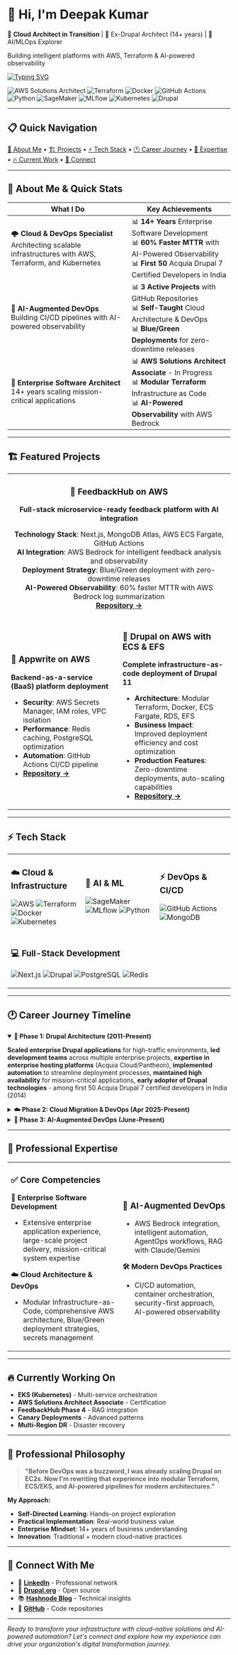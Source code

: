 # 👋 Hi, I'm Deepak Kumar

🚀 **Cloud Architect in Transition** | 🧩 Ex-Drupal Architect (14+ years) | 🤖 AI/MLOps Explorer

Building intelligent platforms with AWS, Terraform & AI-powered observability

[![Typing SVG](https://readme-typing-svg.demolab.com/?lines=Enterprise+Software+Architect;Cloud+Architect+in+Transition;AI%2FMLOps+Explorer;Building+intelligent+platforms+with+AWS+%26+Terraform&color=36BCF7&size=20&width=800&height=100&font=monospace&center=true&vCenter=true&pause=2000&repeat=true)](https://git.io/typing-svg)

![AWS Solutions Architect](https://img.shields.io/badge/AWS_Solutions_Architect-Professional-FF9900)
![Terraform](https://img.shields.io/badge/Terraform-7B42BC?style=flat&logo=terraform&logoColor=white)
![Docker](https://img.shields.io/badge/Docker-2496ED?style=flat&logo=docker&logoColor=white)
![GitHub Actions](https://img.shields.io/badge/GitHub_Actions-2088FF?style=flat&logo=github-actions&logoColor=white)
![Python](https://img.shields.io/badge/Python-3776AB?style=flat&logo=python&logoColor=white)
![SageMaker](https://img.shields.io/badge/AWS_SageMaker-652D90?style=flat&logo=amazon-aws&logoColor=white)
![MLflow](https://img.shields.io/badge/MLflow-019733?style=flat&logo=mlflow&logoColor=white)
![Kubernetes](https://img.shields.io/badge/Kubernetes-326CE5?style=flat&logo=kubernetes&logoColor=white)
![Drupal](https://img.shields.io/badge/Drupal-0678BE?style=flat&logo=drupal&logoColor=white)

---

## 📋 Quick Navigation
[💫 About Me](#-about-me--quick-stats) • [🏗️ Projects](#️-featured-projects) • [⚡ Tech Stack](#-tech-stack) • [🕐 Career Journey](#-career-journey-timeline) • [🚀 Expertise](#-professional-expertise) • [🔥 Current Work](#-currently-working-on) • [🤝 Connect](#-connect-with-me)

---

## 💫 About Me & Quick Stats

| **What I Do** | **Key Achievements** |
|---------------|---------------------|
| 🌩️ **Cloud & DevOps Specialist**<br>Architecting scalable infrastructures with AWS, Terraform, and Kubernetes | 📊 **14+ Years** Enterprise Software Development<br>📊 **60% Faster MTTR** with AI-Powered Observability<br>📊 **First 50** Acquia Drupal 7 Certified Developers in India |
| 🤖 **AI-Augmented DevOps**<br>Building CI/CD pipelines with AI-powered observability | 📊 **3 Active Projects** with GitHub Repositories<br>📊 **Self-Taught** Cloud Architecture & DevOps<br>📊 **Blue/Green Deployments** for zero-downtime releases |
| 📝 **Enterprise Software Architect**<br>14+ years scaling mission-critical applications | 📊 **AWS Solutions Architect Associate** - In Progress<br>📊 **Modular Terraform** Infrastructure as Code<br>📊 **AI-Powered Observability** with AWS Bedrock |

---

## 🏗️ Featured Projects

<table>
<tr>
<td colspan="2">

<div align="center">

### 📝 **FeedbackHub on AWS**
**Full-stack microservice-ready feedback platform with AI integration**

**Technology Stack**: Next.js, MongoDB Atlas, AWS ECS Fargate, GitHub Actions  
**AI Integration**: AWS Bedrock for intelligent feedback analysis and observability  
**Deployment Strategy**: Blue/Green deployment with zero-downtime releases  
**AI-Powered Observability**: 60% faster MTTR with AWS Bedrock log summarization  
**[Repository →](https://github.com/deepakaryan1988/feedbackhub-on-awsform)**

</div>

</td>
</tr>
<tr>
<td width="50%">

### 🧱 **Appwrite on AWS**
**Backend-as-a-service (BaaS) platform deployment**
- **Security**: AWS Secrets Manager, IAM roles, VPC isolation
- **Performance**: Redis caching, PostgreSQL optimization
- **Automation**: GitHub Actions CI/CD pipeline
- **[Repository →](https://github.com/deepakaryan1988/appwrite-on-aws)**

</td>
<td width="50%">

### 🚢 **Drupal on AWS with ECS & EFS**
**Complete infrastructure-as-code deployment of Drupal 11**
- **Architecture**: Modular Terraform, Docker, ECS Fargate, RDS, EFS
- **Business Impact**: Improved deployment efficiency and cost optimization
- **Production Features**: Zero-downtime deployments, auto-scaling capabilities
- **[Repository →](https://github.com/deepakaryan1988/Drupal-AWS)**

</td>
</tr>
</table>

---

## ⚡ Tech Stack

<table>
<tr>
<td width="33%">

### **☁️ Cloud & Infrastructure**
![AWS](https://img.shields.io/badge/AWS-232F3E?style=flat&logo=amazon-aws&logoColor=white)
![Terraform](https://img.shields.io/badge/Terraform-7B42BC?style=flat&logo=terraform&logoColor=white)
![Docker](https://img.shields.io/badge/Docker-2496ED?style=flat&logo=docker&logoColor=white)
![Kubernetes](https://img.shields.io/badge/Kubernetes-326CE5?style=flat&logo=kubernetes&logoColor=white)

</td>
<td width="33%">

### **🤖 AI & ML**
![SageMaker](https://img.shields.io/badge/AWS_SageMaker-652D90?style=flat&logo=amazon-aws&logoColor=white)
![MLflow](https://img.shields.io/badge/MLflow-019733?style=flat&logo=mlflow&logoColor=white)
![Python](https://img.shields.io/badge/Python-3776AB?style=flat&logo=python&logoColor=white)

</td>
<td width="33%">

### **⚡ DevOps & CI/CD**
![GitHub Actions](https://img.shields.io/badge/GitHub_Actions-2088FF?style=flat&logo=github-actions&logoColor=white)
![MongoDB](https://img.shields.io/badge/MongoDB-47A248?style=flat&logo=mongodb&logoColor=white)

</td>
</tr>
<tr>
<td colspan="3">

### **💻 Full-Stack Development**
![Next.js](https://img.shields.io/badge/Next.js-000000?style=flat&logo=next.js&logoColor=white)
![Drupal](https://img.shields.io/badge/Drupal-0678BE?style=flat&logo=drupal&logoColor=white)
![PostgreSQL](https://img.shields.io/badge/PostgreSQL-336791?style=flat&logo=postgresql&logoColor=white)
![Redis](https://img.shields.io/badge/Redis-DC382D?style=flat&logo=redis&logoColor=white)

</td>
</tr>
</table>

---

## 🕐 Career Journey Timeline

<details open>
<summary><b>🔧 Phase 1: Drupal Architecture (2011-Present)</b></summary>

**Scaled enterprise Drupal applications** for high-traffic environments, **led development teams** across multiple enterprise projects, **expertise in enterprise hosting platforms** (Acquia Cloud/Pantheon), **implemented automation** to streamline deployment processes, **maintained high availability** for mission-critical applications, **early adopter of Drupal technologies** - among first 50 Acquia Drupal 7 certified developers in India (2014)

</details>

<details>
<summary><b>☁️ Phase 2: Cloud Migration & DevOps (Apr 2025-Present)</b></summary>

**Started cloud journey** with AWS and Terraform, **implemented Infrastructure-as-Code** with modular Terraform design, **built comprehensive AWS architectures** (VPC, ECS Fargate, RDS, ALB, ECR, CloudWatch), **automated deployment pipelines** with CI/CD (GitHub Actions), **implemented Blue/Green deployment** strategies for zero-downtime releases, **collaborated with development teams** on cloud migration strategies, **participated in technical architecture discussions** and infrastructure decisions, **worked with cross-functional teams** on infrastructure decisions and cloud adoption

</details>

<details>
<summary><b>🤖 Phase 3: AI-Augmented DevOps (June-Present)</b></summary>

**Building AI-powered observability platforms** with AWS Bedrock, **integrating intelligent automation** for improved operational efficiency, **developing MLOps pipelines** with SageMaker & MLflow, **creating microservices architecture** on AWS ECS Fargate, **exploring AI-driven DevOps** practices and AgentOps workflows, **implementing monitoring and alerting** for production environments, **establishing security best practices** for cloud deployments

</details>

---

## 🚀 Professional Expertise

<table>
<tr>
<td width="50%">

### ✅ **Core Competencies**
**🏢 Enterprise Software Development**
- Extensive enterprise application experience, large-scale project delivery, mission-critical system expertise

**☁️ Cloud Architecture & DevOps**
- Modular Infrastructure-as-Code, comprehensive AWS architecture, Blue/Green deployment strategies, secrets management

</td>
<td width="50%">

### 🤖 **AI-Augmented DevOps**
- AWS Bedrock integration, intelligent automation, AgentOps workflows, RAG with Claude/Gemini

**🛠️ Modern DevOps Practices**
- CI/CD automation, container orchestration, security-first approach, AI-powered observability

</td>
</tr>
</table>

---

## 🔥 Currently Working On

- **EKS (Kubernetes)** - Multi-service orchestration
- **AWS Solutions Architect Associate** - Certification
- **FeedbackHub Phase 4** - RAG integration
- **Canary Deployments** - Advanced patterns
- **Multi-Region DR** - Disaster recovery

---

## 🧠 Professional Philosophy

> **"Before DevOps was a buzzword, I was already scaling Drupal on EC2s. Now I'm rewriting that experience into modular Terraform, ECS/EKS, and AI-powered pipelines for modern architectures."**

**My Approach:**
- **Self-Directed Learning**: Hands-on project exploration
- **Practical Implementation**: Real-world business value
- **Enterprise Mindset**: 14+ years of business understanding
- **Innovation**: Traditional + modern cloud-native practices

---

## 🤝 Connect With Me

- 💼 **[LinkedIn](https://www.linkedin.com/in/deepakaryan1988)** - Professional network
- 🐘 **[Drupal.org](https://drupal.org/u/deepakaryan1988)** - Open source
- 📚 **[Hashnode Blog](https://debugdeploygrow.hashnode.dev/)** - Technical insights
- 🐙 **[GitHub](https://github.com/deepakaryan1988)** - Code repositories

---

*Ready to transform your infrastructure with cloud-native solutions and AI-powered automation? Let's connect and explore how my experience can drive your organization's digital transformation journey.*
